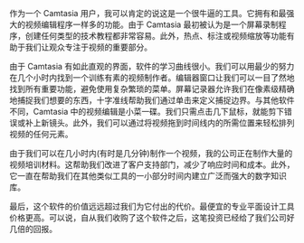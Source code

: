 作为一个 Camtasia 用户，我可以肯定的说这是一个很牛逼的工具。它拥有和最强大的视频编辑程序一样多的功能。由于 Camtasia 最初被认为是一个屏幕录制程序，创建任何类型的技术教程都非常容易。此外，热点、标注或视频缩放等功能有助于我们让观众专注于视频的重要部分。

由于 Camtasia 有如此直观的界面，软件的学习曲线很小。我们可以用最少的努力在几个小时内找到一个训练有素的视频制作者。编辑器窗口让我们可以一目了然地找到所有重要功能，避免使用复杂繁琐的菜单。屏幕记录器允许我们在像素级精确地捕捉我们想要的东西，十字准线帮助我们通过单击来定义捕捉边界。与其他软件不同，Camtasia 中的视频编辑是小菜一碟。我们只需点击几下鼠标，就能剪下错误或补上新镜头。此外，我们可以通过将视频拖到时间线内的所需位置来轻松排列视频的任何元素。

由于我们可以在几小时内(有时是几分钟)制作一个视频，我的公司正在制作大量的视频培训材料。这帮助我们改进了客户支持部门，减少了响应时间和成本。此外，它一直在帮助我们在其他类似工具的一小部分时间内建立广泛而强大的数字知识库。

最后，这个软件的价值远远超过我们为它付出的代价。最便宜的专业平面设计工具价格更高。可以说，自从我们收购了这个软件之后，这笔投资已经给了我们公司好几倍的回报。